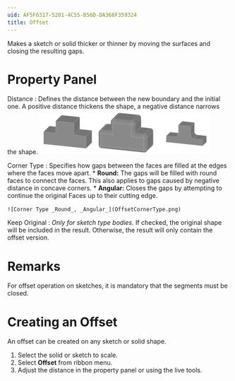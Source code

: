 ```yaml
---
uid: AF5F6317-5201-4C55-B56D-DA368F359324
title: Offset
---
```

Makes a sketch or solid thicker or thinner by moving the surfaces and closing the resulting gaps.

# Property Panel
Distance
:   Defines the distance between the new boundary and the initial one. A positive distance thickens the shape, a negative distance narrows the shape.
    ![Original, Positive Distance, Negative Distance](OffsetDistanceSign.png)

Corner Type
:   Specifies how gaps between the faces are filled at the edges where the faces move apart.
    * __Round:__ The gaps will be filled with round faces to connect the faces. This also applies to gaps caused by negative distance in concave corners.
    * __Angular:__ Closes the gaps by attempting to continue the original Faces up to their cutting edge.

    ![Corner Type _Round_, _Angular_](OffsetCornerType.png)

Keep Original
:   _Only for sketch type bodies._
    If checked, the original shape will be included in the result. Otherwise, the result will only contain the offset version.

# Remarks
For offset operation on sketches, it is mandatory that the segments must be closed.

# Creating an Offset
An offset can be created on any sketch or solid shape.

1. Select the solid or sketch to scale.
2. Select __Offset__ from ribbon menu.
3. Adjust the distance in the property panel or using the live tools.
